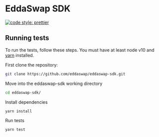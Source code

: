 # EddaSwap SDK

[![code style: prettier](https://img.shields.io/badge/code_style-prettier-ff69b4.svg?style=flat-square)](https://github.com/prettier/prettier)


## Running tests

To run the tests, follow these steps. You must have at least node v10 and [yarn](https://yarnpkg.com/) installed.

First clone the repository:

```sh
git clone https://github.com/eddaswap/eddaswap-sdk.git
```

Move into the eddaswap-sdk working directory

```sh
cd eddaswap-sdk/
```

Install dependencies

```sh
yarn install
```

Run tests

```sh
yarn test
```
